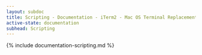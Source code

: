 ```yaml
---
layout: subdoc
title: Scripting - Documentation - iTerm2 - Mac OS Terminal Replacement
active-state: documentation
subhead: Scripting
---
```

{% include documentation-scripting.md %}
